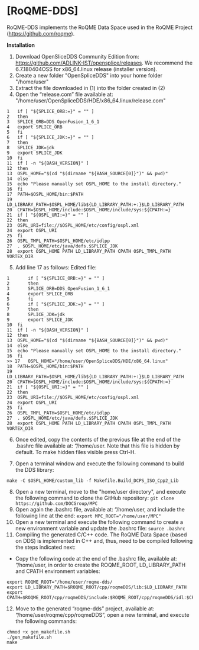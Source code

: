 [RoQME-DDS]
===============================

RoQME-DDS implements the RoQME Data Space used in the RoQME Project (https://github.com/roqme).

**Installation**

1. Download OpenSliceDDS Community Edition from: https://github.com/ADLINK-IST/opensplice/releases. We recommend the 6.7.180404OSS for x86_64.linux release (installer version).
2. Create a new folder "OpenSpliceDDS" into your home folder "/home/user"
3. Extract the file downloaded in (1) into the folder created in (2)
4. Open the “release.com” file available at: "/home/user/OpenSpliceDDS/HDE/x86_64.linux/release.com"

```
1	if [ "${SPLICE_ORB:=}" = "" ]
2	then
3	SPLICE_ORB=DDS_OpenFusion_1_6_1
4	export SPLICE_ORB
5	fi
6	if [ "${SPLICE_JDK:=}" = "" ]
7	then
8	SPLICE_JDK=jdk
9	export SPLICE_JDK
10	fi
11	if [ -n "${BASH_VERSION}" ]
12	then
13	OSPL_HOME="$(cd "$(dirname "${BASH_SOURCE[0]}")" && pwd)"
14	else
15	echo "Please manually set OSPL_HOME to the install directory."
16	fi
17	PATH=$OSPL_HOME/bin:$PATH
19	LD_LIBRARY_PATH=$OSPL_HOME/lib${LD_LIBRARY_PATH:+:}$LD_LIBRARY_PATH
20	CPATH=$OSPL_HOME/include:$OSPL_HOME/include/sys:${CPATH:=}
21	if [ "${OSPL_URI:=}" = "" ]
22	then
23	OSPL_URI=file://$OSPL_HOME/etc/config/ospl.xml
24	export OSPL_URI
25	fi
26	OSPL_TMPL_PATH=$OSPL_HOME/etc/idlpp
27	. $OSPL_HOME/etc/java/defs.$SPLICE_JDK
28	export OSPL_HOME PATH LD_LIBRARY_PATH CPATH OSPL_TMPL_PATH VORTEX_DIR
```
5. Add line 17 as follows:
Edited file:
```
1	    if [ "${SPLICE_ORB:=}" = "" ]
2	    then
3	    SPLICE_ORB=DDS_OpenFusion_1_6_1
4	    export SPLICE_ORB
5	    fi
6	    if [ "${SPLICE_JDK:=}" = "" ]
7	    then
8	    SPLICE_JDK=jdk
9	    export SPLICE_JDK
10	fi
11	if [ -n "${BASH_VERSION}" ]
12	then
13	OSPL_HOME="$(cd "$(dirname "${BASH_SOURCE[0]}")" && pwd)"
14	else
15	echo "Please manually set OSPL_HOME to the install directory."
16	fi
>> 17	OSPL_HOME="/home/user/OpenSpliceDDS/HDE/x86_64.linux"
18	PATH=$OSPL_HOME/bin:$PATH
19	LD_LIBRARY_PATH=$OSPL_HOME/lib${LD_LIBRARY_PATH:+:}$LD_LIBRARY_PATH
20	CPATH=$OSPL_HOME/include:$OSPL_HOME/include/sys:${CPATH:=}
21	if [ "${OSPL_URI:=}" = "" ]
22	then
23	OSPL_URI=file://$OSPL_HOME/etc/config/ospl.xml
24	export OSPL_URI
25	fi
26	OSPL_TMPL_PATH=$OSPL_HOME/etc/idlpp
27	. $OSPL_HOME/etc/java/defs.$SPLICE_JDK
28	export OSPL_HOME PATH LD_LIBRARY_PATH CPATH OSPL_TMPL_PATH VORTEX_DIR
```
6. Once edited, copy the contents of the previous file at the end of the .bashrc file available at: “/home/user. Note that this file is hidden by default. To make hidden files visible press Ctrl-H.

7. Open a terminal window and execute the following command to build the DDS library:

```
make -C $OSPL_HOME/custom_lib -f Makefile.Build_DCPS_ISO_Cpp2_Lib 
```

8. Open a new terminal, move to the "home/user directory", and execute the following command to clone the GitHub repository:
```git clone https://github.com/DOCGroup/MPC```
9. Open again the .bashrc file, available at: “/home/user, and include the following line at the end:
```export MPC_ROOT="/home/user/MPC"```
10. Open a new terminal and execute the following command to create a new environment variable and update the .bashrc file:
```source .bashrc```
11. Compiling the generated C/C++ code.
The RoQME Data Space (based on DDS) is implemented in C++ and, thus, need to be compiled following the steps indicated next:

- Copy the following code at the end of the .bashrc file, available at: “/home/user, in order to create the ROQME_ROOT, LD_LIBRARY_PATH and CPATH environment variables:

```
export ROQME_ROOT="/home/user/roqme-dds/ 
export LD_LIBRARY_PATH=$ROQME_ROOT/cpp/roqmeDDS/lib:$LD_LIBRARY_PATH
export CPATH=$ROQME_ROOT/cpp/roqmeDDS/include:$ROQME_ROOT/cpp/roqmeDDS/idl:$CPATH
```

12. Move to the generated “roqme-dds” project, available at: “/home/user/roqme/cpp/roqmeDDS”, open a new terminal, and execute the following commands:
```
chmod +x gen_makefile.sh
./gen_makefile.sh
make
```

